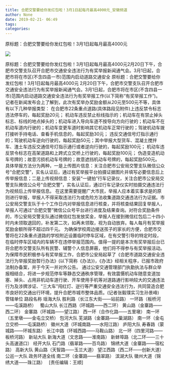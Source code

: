 ```yaml
---
title: 合肥交警要给你发红包啦！3月1日起每月最高4000元_安徽频道
author: None
date: 2019-02-21- 06:49
tags: 
categories: 
---
```

原标题：合肥交警要给你发红包啦！3月1日起每月最高4000元
<!-- more -->
                
<img align="center" border="0" src="http://p2.ifengimg.com/a/2016/0810/204c433878d5cf9size1_w16_h16.png" />
                
            
原标题：合肥交警要给你发红包啦！3月1日起每月最高4000元2月20日下午，合肥市交警支队召开合肥市交通安全违法行为有奖举报新闻通气会。3月1日起，合肥市将在市区(不含四县一市)范围内启动道路交通安全
原标题：合肥交警要给你发红包啦！3月1日起每月最高4000元
2月20日下午，合肥市交警支队召开合肥市交通安全违法行为有奖举报新闻通气会。3月1日起，合肥市将在市区(不含四县一市)范围内启动道路交通安全违法行为有奖举报工作(以下简称“有奖举报工作”)。
记者在新闻发布会上了解到，此次有奖举办奖励金额从20元至500元不等，具体有以下几种举报类型：
在合肥市22条重点道路(具体路段见附件)上违反禁令标志违法停车的，每起奖励20元；
机动车违反禁止标线指示的；机动车在有禁止掉头标志、标线的地点掉头的；机动车进入导向车道不按导向方向行驶的；机动车不在机动车道内行驶的；机动车变更车道时影响其它机动车正常行驶的；驾驶机动车拨打接听手持电话、查看手机信息的，每起奖励30元；
违反交通信号灯指示通行的；驾驶机动车逆向行驶的，每起奖励50元；其中举报大型货车、混凝土搅拌车、渣土车违反交通信号灯指示通行或者逆向行驶的，每起奖励100元；
机动车违反禁令标志在高架道路和上跨式立交桥上行驶的，每起奖励100元；
伪造变造机动车号牌的；故意污损机动车号牌的；故意遮挡机动车号牌的，每起奖励500元。
具体举报方法分为两种，一是上传图片信息：关注合肥市公安局交警支队微信公众号“合肥交警”，实名认证后，通过有奖举报平台拍摄证据图片并填写必要信息后上传举报信息；二是上传视频信息：安装“一键拍”行车记录仪，关注合肥市公安局交警支队微信公众号“合肥交警”，实名认证后，通过行车记录仪实时拍摄交通违法行为视频后上传举报信息。
在这里需要提醒广大市民，举报人应本着实事求是的原则进行举报，举报人不得采取违法行为或危险方法收集道路交通违法行为证据。市公安局交警支队于十个工作日内对举报信息进行核查，并将核查结果回复举报人，举报人可通过“合肥交警”微信公众号平台进行进度及结果查询。对符合奖励条件的，市公安局交警支队通过微信红包发放奖金，举报人在接到微信红包后二十四小时内未领取退回的，补发第二次，如再未领取，视为自动放弃。每人每月有奖举报奖励金额所得不超过四千元。
为确保学校周边接送孩子的家长的方便，合肥市交警将在22条重点道路的学校附近设置临时停车区域，在有交警引导的特定时段，在临时停车区域内的车辆不在违停举报范围内。值得一提的是本次有奖举报后台已将合肥市交警支队所有民警、辅警个人信息屏蔽，他们将不得参与有奖举报活动。
为保障市民积极参与有奖举报工作，合肥市公安局起草了《合肥市道路交通安全违法行为举报奖励暂行办法》(以下简称《办法》)，《办法》经相关程序，已报市政府法制办备案，并于今天一并对外公告。
通过公安交通管理部门执勤执法与群众举报相结合，将进一步规范停车等静态交通秩序管理，有效震慑机动车随意变道加塞、掉头、占用非机动车道行驶、开车使用手机等对道路通行影响较大的交通违法行为及涉牌涉证、“三大车”闯红灯、逆行等严重交通安全违法行为，共同营造合肥市良好的交通出行环境，提升合肥市城市整体品质。(记者张毅璞实习生孙景峰)
 
管辖单位
路段名称
瑶海大队
胜利路（长江东大街——站前路）
一环路（板桥河——屯溪路桥）
 
蜀山大队
长江西路（环城路——西二环）
黄山路（金寨路——西二环）
金寨路（环城路——望江路）
西一环（合作化路——五里墩）
南一环（五里墩——金屯立交桥）
包河大队
芜湖路（金寨路——巢湖路）
南一环（金屯立交桥——屯溪路桥）
徽州大道（环城南路——水阳江路）
庐阳大队
寿春路（蒙城路——环城东路）
长江中路（环城西路——马鞍山路）
北一环（四里河路——板桥河路）
新站大队
新海大道（文忠路——淮南路）
新蚌埠路（北二环——三十头高速道口）
经开大队
石门路（翡翠路——百鸟路）
锦绣大道（金寨路——宿松路）
高新大队
黄山路（天智路——玉兰大道）
望江西路（西二环——创新大道）
公巡一大队
政务环道全线
南二环（金寨路——翡翠路）
滨湖大队
徽州大道（锦绣大道——珠江路）
 
[责任编辑：王顺]
            
